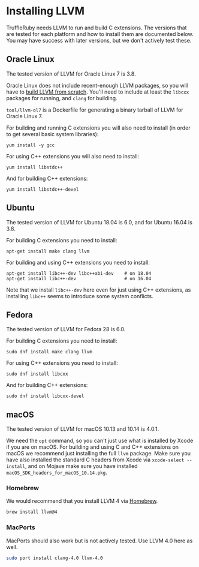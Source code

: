 # Installing LLVM

TruffleRuby needs LLVM to run and build C extensions. The versions that are
tested for each platform and how to install them are documented below. You may
have success with later versions, but we don't actively test these.

## Oracle Linux

The tested version of LLVM for Oracle Linux 7 is 3.8.

Oracle Linux does not include recent-enough LLVM packages, so you will have to
[build LLVM from scratch](https://llvm.org/docs/CMake.html). You'll need to
include at least the `libcxx` packages for running, and `clang` for building.

`tool/llvm-ol7` is a Dockerfile for generating a binary tarball of LLVM for
Oracle Linux 7.

For building and running C extensions you will also need to install (in order
to get several basic system libraries):

```
yum install -y gcc
```

For using C++ extensions you will also need to install:

```
yum install libstdc++
```

And for building C++ extensions:

```
yum install libstdc++-devel
```

## Ubuntu

The tested version of LLVM for Ubuntu 18.04 is 6.0, and for Ubuntu 16.04 is 3.8.

For building C extensions you need to install:

```
apt-get install make clang llvm
```

For building and using C++ extensions you need to install:

```
apt-get install libc++-dev libc++abi-dev    # on 18.04
apt-get install libc++-dev                  # on 16.04
```

Note that we install `libc++-dev` here even for just using C++ extensions, as
installing `libc++` seems to introduce some system conflicts.

## Fedora

The tested version of LLVM for Fedora 28 is 6.0.

For building C extensions you need to install:

```
sudo dnf install make clang llvm
```

For using C++ extensions you need to install:

```
sudo dnf install libcxx
```

And for building C++ extensions:

```
sudo dnf install libcxx-devel
```

## macOS

The tested version of LLVM for macOS 10.13 and 10.14 is 4.0.1.

We need the `opt` command, so you can't just use what is installed by Xcode if
you are on macOS. For building and using C and C++ extensions on macOS we
recommend just installing the full `llvm` package. Make sure you have also
installed the standard C headers from Xcode via `xcode-select --install`, and on
Mojave make sure you have installed `macOS_SDK_headers_for_macOS_10.14.pkg`.

### Homebrew

We would recommend that you install LLVM 4 via [Homebrew](https://brew.sh).

```bash
brew install llvm@4
```

### MacPorts

MacPorts should also work but is not actively tested. Use LLVM 4.0 here as well.

```bash
sudo port install clang-4.0 llvm-4.0
```
